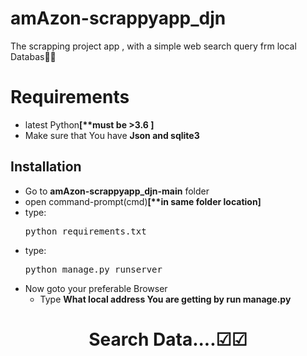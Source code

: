 # amAzon-scrappyapp_djn
The scrapping project app , with a simple web search query frm local Databas🎫🎱

# Requirements
<ul>
  
<li>latest Python<strong>[**must be >3.6 ]</strong><br>
<li>Make sure that You have <strong>Json and sqlite3</strong>

</ul>


## Installation
<ul>
<li>Go to <strong>amAzon-scrappyapp_djn-main</strong> folder<br>
<li>open command-prompt(cmd)<strong>[**in same folder location]</strong><br>
  <li>type:<br>
  <pre>python requirements.txt </pre>
  <li>type:<br>
  <pre>python manage.py runserver</pre>
    
   <li>Now goto your preferable Browser
     <ul><li>Type <strong>What local address You are getting by run manage.py</strong></ul>
    

</ul>

<h1 align="center">Search Data....☑☑ </h1>
